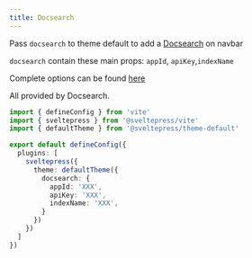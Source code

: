 ```yaml
---
title: Docsearch
---
```


Pass `docsearch` to theme default to add a [Docsearch](https://docsearch.algolia.com/) on navbar

`docsearch` contain these main props: `appId`, `apiKey`,`indexName`

Complete options can be found [here](https://docsearch.algolia.com/docs/api)

All provided by Docsearch. 

```ts title="vite.config.(js|ts)"
import { defineConfig } from 'vite'
import { sveltepress } from '@sveltepress/vite'
import { defaultTheme } from '@sveltepress/theme-default'

export default defineConfig({
  plugins: [
    sveltepress({
      theme: defaultTheme({
        docsearch: {
          appId: 'XXX',
          apiKey: 'XXX',
          indexName: 'XXX',
        }
      })
    })
  ]
})
```